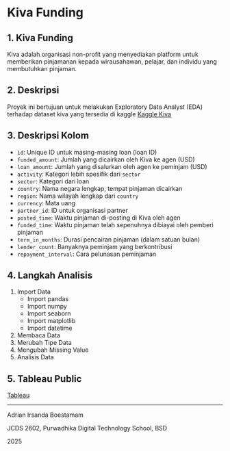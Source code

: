 # Kiva Funding

## 1. Kiva Funding

Kiva adalah organisasi non-profit yang menyediakan platform untuk memberikan pinjamanan kepada wirausahawan, pelajar, dan individu yang membutuhkan pinjaman.

## 2. Deskripsi

Proyek ini bertujuan untuk melakukan Exploratory Data Analyst (EDA) terhadap dataset kiva yang tersedia di kaggle [Kaggle Kiva](https://www.kaggle.com/datasets/kiva/data-science-for-good-kiva-crowdfunding/data)

## 3. Deskripsi Kolom

- `id`: Unique ID untuk masing-masing loan (loan ID)
- `funded_amount`: Jumlah yang dicairkan oleh Kiva ke agen (USD)
- `loan_amount`: Jumlah yang disalurkan oleh agen ke peminjam (USD)
- `activity`: Kategori lebih spesifik dari `sector`
- `sector`: Kategori dari loan
- `country`: Nama negara lengkap, tempat pinjaman dicairkan
- `region`: Nama wilayah lengkap dari `country`
- `currency`: Mata uang
- `partner_id`: ID untuk organisasi partner
- `posted_time`: Waktu pinjaman di-posting di Kiva oleh agen
- `funded_time`: Waktu pinjaman telah sepenuhnya dibiayai oleh pemberi pinjaman
- `term_in_months`: Durasi pencairan pinjaman (dalam satuan bulan)
- `lender_count`: Banyaknya peminjam yang berkontribusi
- `repayment_interval`: Cara pelunasan peminjaman

## 4. Langkah Analisis

1. Import Data
    - Import pandas
    - Import numpy
    - Import seaborn
    - Import matplotlib
    - Import datetime
2. Membaca Data
3. Merubah Tipe Data
4. Mengubah Missing Value
5. Analisis Data

## 5. Tableau Public

[Tableau](https://public.tableau.com/views/KivaFunding_17419421253730/DashboardMain?:language=en-GB&publish=yes&:sid=&:redirect=auth&:display_count=n&:origin=viz_share_link)

---

Adrian Irsanda Boestamam

JCDS 2602, Purwadhika Digital Technology School, BSD

2025
